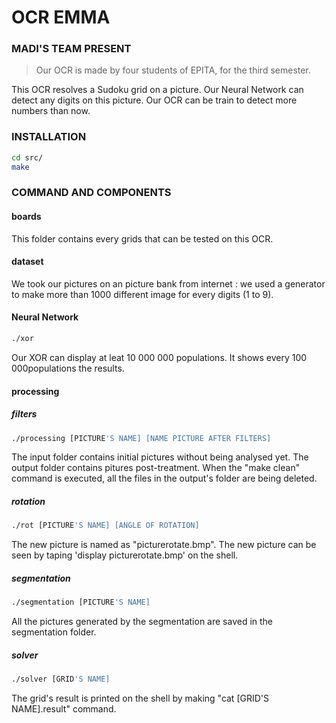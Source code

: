 # OCR EMMA
### MADI'S TEAM PRESENT

> Our OCR is made by four students of EPITA, for the third semester.

This OCR resolves a Sudoku grid on a picture. Our Neural Network can detect any digits on this picture.
Our OCR can be train to detect more numbers than now.

### INSTALLATION

```sh
cd src/
make
```

### COMMAND AND COMPONENTS

#### boards
This folder contains every grids that can be tested on this OCR.

#### dataset
We took our pictures on an picture bank from internet : we used a generator to make more than 1000 different image for every digits (1 to 9).

#### Neural Network
```sh
./xor
```
Our XOR can display at leat 10 000 000 populations. It shows every 100 000populations the results.

#### processing
##### filters
```sh
./processing [PICTURE'S NAME] [NAME PICTURE AFTER FILTERS]
```
The input folder contains initial pictures without being analysed yet.
The output folder contains pitures post-treatment.
When the "make clean" command is executed, all the files in the output's folder are being deleted.

##### rotation
```sh
./rot [PICTURE'S NAME] [ANGLE OF ROTATION]
```
The new picture is named as "picturerotate.bmp".
The new picture can be seen by taping 'display picturerotate.bmp' on the shell.

##### segmentation
```sh
./segmentation [PICTURE'S NAME]
```
All the pictures generated by the segmentation are saved in the segmentation folder.

##### solver
```sh
./solver [GRID'S NAME]
```
The grid's result is printed on the shell by making "cat [GRID'S NAME].result" command.
